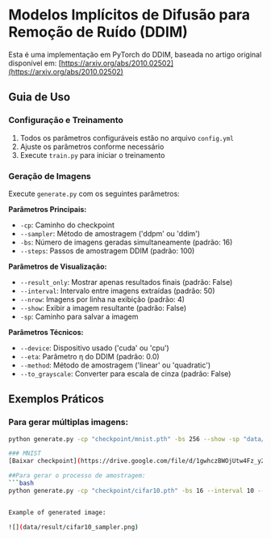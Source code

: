# Modelos Implícitos de Difusão para Remoção de Ruído (DDIM)

Esta é uma implementação em PyTorch do DDIM, baseada no artigo original disponível em: [https://arxiv.org/abs/2010.02502](https://arxiv.org/abs/2010.02502)

## Guia de Uso

### Configuração e Treinamento
1. Todos os parâmetros configuráveis estão no arquivo `config.yml`
2. Ajuste os parâmetros conforme necessário
3. Execute `train.py` para iniciar o treinamento

### Geração de Imagens
Execute `generate.py` com os seguintes parâmetros:

**Parâmetros Principais:**
- `-cp`: Caminho do checkpoint
- `--sampler`: Método de amostragem ('ddpm' ou 'ddim')
- `-bs`: Número de imagens geradas simultaneamente (padrão: 16)
- `--steps`: Passos de amostragem DDIM (padrão: 100)

**Parâmetros de Visualização:**
- `--result_only`: Mostrar apenas resultados finais (padrão: False)
- `--interval`: Intervalo entre imagens extraídas (padrão: 50)
- `--nrow`: Imagens por linha na exibição (padrão: 4)
- `--show`: Exibir a imagem resultante (padrão: False)
- `-sp`: Caminho para salvar a imagem

**Parâmetros Técnicos:**
- `--device`: Dispositivo usado ('cuda' ou 'cpu')
- `--eta`: Parâmetro η do DDIM (padrão: 0.0)
- `--method`: Método de amostragem ('linear' ou 'quadratic')
- `--to_grayscale`: Converter para escala de cinza (padrão: False)

## Exemplos Práticos

### Para gerar múltiplas imagens:
```bash
python generate.py -cp "checkpoint/mnist.pth" -bs 256 --show -sp "data/result/mnist_result.png" --nrow 16 --result_only --sampler "ddim" --steps 50

### MNIST
[Baixar checkpoint](https://drive.google.com/file/d/1gwhczBWOjUtw4Fz_y2PidyKnrUsMSN8t/view?usp=drive_link)

##Para gerar o processo de amostragem:
```bash
python generate.py -cp "checkpoint/cifar10.pth" -bs 16 --interval 10 --show -sp "data/result/cifar10_sampler.png" --sampler "ddim" --steps 200 --method "quadratic"


Example of generated image:

![](data/result/cifar10_sampler.png)
